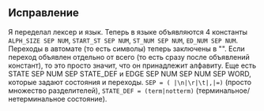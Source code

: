 ## Исправление
Я переделал лексер и язык. Теперь в языке объявляются 4 константы `ALPH_SIZE SEP NUM`, `START_ST SEP NUM`, `ST_NUM SEP NUM`, `ED_NUM SEP NUM`.
Переходы в автомате (то есть символы) теперь заключены в "". Если переход объявлен отдельно от всего (то есть сразу после объявлений констант), то это просто значит, что он принадлежит алфавиту. Еще есть STATE SEP NUM SEP STATE_DEF и EDGE SEP NUM SEP NUM SEP WORD, которые задают состояния и переходы. `SEP = ( |\n|\r|\t|,|=)` (просто множество разделителей), `STATE_DEF = (term|notterm)` (терминальное/нетерминальное состояние). 